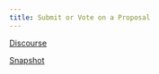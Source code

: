 ```yaml
---
title: Submit or Vote on a Proposal
---
```


[Discourse](https://horizen.discourse.group)

[Snapshot](https://snapshot.org/#/horizenfoundation.eth)
